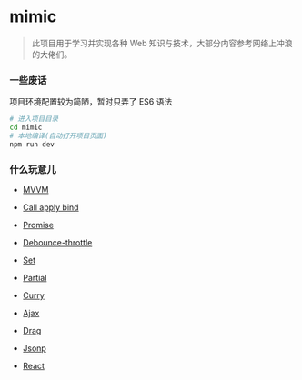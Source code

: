 # mimic

> 此项目用于学习并实现各种 Web 知识与技术，大部分内容参考网络上冲浪的大佬们。

### 一些废话

项目环境配置较为简陋，暂时只弄了 ES6 语法

```bash
# 进入项目目录
cd mimic
# 本地编译(自动打开项目页面)
npm run dev
```

### 什么玩意儿

* [MVVM](https://github.com/inbeen/mimic/tree/master/src/mvvm)
* [Call apply bind](https://github.com/inbeen/mimic/tree/master/src/call-apply-bind)
* [Promise](https://github.com/inbeen/mimic/tree/master/src/promise)
* [Debounce-throttle](https://github.com/inbeen/mimic/tree/master/src/debounce-throttle)
* [Set](https://github.com/inbeen/mimic/tree/master/src/set)
* [Partial](https://github.com/inbeen/mimic/tree/master/src/partial)
* [Curry](https://github.com/inbeen/mimic/tree/master/src/curry)
* [Ajax](https://github.com/inbeen/mimic/tree/master/src/ajax)
* [Drag](https://github.com/inbeen/mimic/tree/master/src/drag)
* [Jsonp](https://github.com/inbeen/mimic/tree/master/src/jsonp)

* [React](https://github.com/inbeen/mimic/tree/master/src/react)

